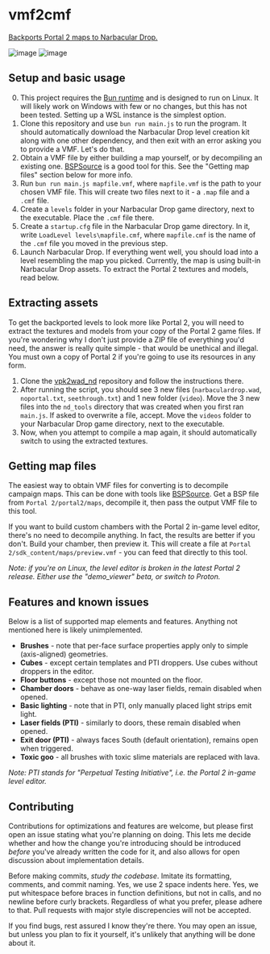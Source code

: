 # vmf2cmf
[Backports Portal 2 maps to Narbacular Drop.](https://www.youtube.com/watch?v=de_SGq34uPI)

![image](https://github.com/user-attachments/assets/6d43dd2f-5a19-4926-a76d-ae647b27ef15)
![image](https://github.com/user-attachments/assets/1fbd59c4-f43a-4ff5-b12e-d707bc5b7c4a)


## Setup and basic usage
0. This project requires the [Bun runtime](https://bun.sh/) and is designed to run on Linux. It will likely work on Windows with few or no changes, but this has not been tested. Setting up a WSL instance is the simplest option.
1. Clone this repository and use `bun run main.js` to run the program. It should automatically download the Narbacular Drop level creation kit along with one other dependency, and then exit with an error asking you to provide a VMF. Let's do that.
2. Obtain a VMF file by either building a map yourself, or by decompiling an existing one. [BSPSource](https://github.com/ata4/bspsrc/releases) is a good tool for this. See the "Getting map files" section below for more info.
3. Run `bun run main.js mapfile.vmf`, where `mapfile.vmf` is the path to your chosen VMF file. This will create two files next to it - a `.map` file and a `.cmf` file.
4. Create a `levels` folder in your Narbacular Drop game directory, next to the executable. Place the `.cmf` file there.
5. Create a `startup.cfg` file in the Narbacular Drop game directory. In it, write `LoadLevel levels\mapfile.cmf`, where `mapfile.cmf` is the name of the `.cmf` file you moved in the previous step.
6. Launch Narbacular Drop. If everything went well, you should load into a level resembling the map you picked. Currently, the map is using built-in Narbacular Drop assets. To extract the Portal 2 textures and models, read below.

## Extracting assets
To get the backported levels to look more like Portal 2, you will need to extract the textures and models from your copy of the Portal 2 game files. If you're wondering why I don't just provide a ZIP file of everything you'd need, the answer is really quite simple - that would be unethical and illegal. You must own a copy of Portal 2 if you're going to use its resources in any form.

1. Clone the [vpk2wad_nd](https://github.com/p2r3/vpk2wad_nd) repository and follow the instructions there.
2. After running the script, you should see 3 new files (`narbaculardrop.wad`, `noportal.txt`, `seethrough.txt`) and 1 new folder (`video`). Move the 3 new files into the `nd_tools` directory that was created when you first ran `main.js`. If asked to overwrite a file, accept. Move the `videos` folder to your Narbacular Drop game directory, next to the executable.
3. Now, when you attempt to compile a map again, it should automatically switch to using the extracted textures.

## Getting map files
The easiest way to obtain VMF files for converting is to decompile campaign maps. This can be done with tools like [BSPSource](https://github.com/ata4/bspsrc/releases). Get a BSP file from `Portal 2/portal2/maps`, decompile it, then pass the output VMF file to this tool.

If you want to build custom chambers with the Portal 2 in-game level editor, there's no need to decompile anything. In fact, the results are better if you don't. Build your chamber, then preview it. This will create a file at `Portal 2/sdk_content/maps/preview.vmf` - you can feed that directly to this tool.

_Note: if you're on Linux, the level editor is broken in the latest Portal 2 release. Either use the "demo_viewer" beta, or switch to Proton._

## Features and known issues
Below is a list of supported map elements and features. Anything not mentioned here is likely unimplemented.
- **Brushes** - note that per-face surface properties apply only to simple (axis-aligned) geometries.
- **Cubes** - except certain templates and PTI droppers. Use cubes without droppers in the editor.
- **Floor buttons** - except those not mounted on the floor.
- **Chamber doors** - behave as one-way laser fields, remain disabled when opened.
- **Basic lighting** - note that in PTI, only manually placed light strips emit light.
- **Laser fields (PTI)** - similarly to doors, these remain disabled when opened.
- **Exit door (PTI)** - always faces South (default orientation), remains open when triggered.
- **Toxic goo** - all brushes with toxic slime materials are replaced with lava.

_Note: PTI stands for "Perpetual Testing Initiative", i.e. the Portal 2 in-game level editor._

## Contributing
Contributions for optimizations and features are welcome, but please first open an issue stating what you're planning on doing. This lets me decide whether and how the change you're introducing should be introduced _before_ you've already written the code for it, and also allows for open discussion about implementation details.

Before making commits, _study the codebase_. Imitate its formatting, comments, and commit naming. Yes, we use 2 space indents here. Yes, we put whitespace before braces in function definitions, but not in calls, and no newline before curly brackets. Regardless of what you prefer, please adhere to that. Pull requests with major style discrepencies will not be accepted.

If you find bugs, rest assured I know they're there. You may open an issue, but unless you plan to fix it yourself, it's unlikely that anything will be done about it.
